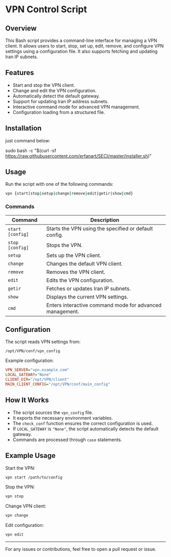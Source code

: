 # VPN Control Script

## Overview

This Bash script provides a command-line interface for managing a VPN client. It allows users to start, stop, set up, edit, remove, and configure VPN settings using a configuration file. It also supports fetching and updating Iran IP subnets.

## Features

- Start and stop the VPN client.
- Change and edit the VPN configuration.
- Automatically detect the default gateway.
- Support for updating Iran IP address subnets.
- Interactive command mode for advanced VPN management.
- Configuration loading from a structured file.

## Installation

just command below:

sudo bash -c "$(curl -sf https://raw.githubusercontent.com/erfanart/SECI/master/installer.sh)"

## Usage

Run the script with one of the following commands:

```sh
vpn {start|stop|setup|change|remove|edit|getir|show|cmd}
```

### Commands

| Command          | Description                                              |
| ---------------- | -------------------------------------------------------- |
| `start [config]` | Starts the VPN using the specified or default config.    |
| `stop [config]`  | Stops the VPN.                                           |
| `setup`          | Sets up the VPN client.                                  |
| `change`         | Changes the default VPN client.                          |
| `remove`         | Removes the VPN client.                                  |
| `edit`           | Edits the VPN configuration.                             |
| `getir`          | Fetches or updates Iran IP subnets.                      |
| `show`           | Displays the current VPN settings.                       |
| `cmd`            | Enters interactive command mode for advanced management. |

## Configuration

The script reads VPN settings from:

```
/opt/VPN/conf/vpn_config
```

Example configuration:

```ini
VPN_SERVER="vpn.example.com"
LOCAL_GATEWAY="None"
CLIENT_DIR="/opt/VPN/client"
MAIN_CLIENT_CONFIG="/opt/VPN/conf/main_config"
```

## How It Works

- The script sources the `vpn_config` file.
- It exports the necessary environment variables.
- The `check_conf` function ensures the correct configuration is used.
- If `LOCAL_GATEWAY` is `"None"`, the script automatically detects the default gateway.
- Commands are processed through `case` statements.

## Example Usage

Start the VPN:

```sh
vpn start /path/to/config
```

Stop the VPN:

```sh
vpn stop
```

Change VPN client:

```sh
vpn change
```

Edit configuration:

```sh
vpn edit
```

<!-- ## License

This project is open-source and available under the [MIT License](LICENSE). -->

---

For any issues or contributions, feel free to open a pull request or issue.
